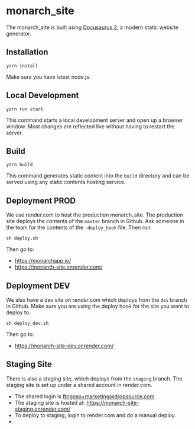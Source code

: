 # monarch_site

The monarch_site is built using [Docusaurus 2](https://v2.docusaurus.io/), a modern static website generator.

## Installation

```
yarn install
```

Make sure you have latest node.js.

## Local Development

```
yarn run start
```

This command starts a local development server and open up a browser window. Most changes are reflected live without having to restart the server.

## Build

```
yarn build
```

This command generates static content into the `build` directory and can be served using any static contents hosting service.

## Deployment PROD

We use render.com to host the production monarch_site. The production site deploys the contents of the `master` branch in Github. Ask someone in the team for the contents of the `.deploy_hook` file. Then run:
```
sh deploy.sh
```

Then go to: 
- https://monarchapp.io/
- https://monarch-site.onrender.com/

## Deployment DEV

We also have a dev site on render.com which deploys from the `dev` branch in Github. Make sure you are using the deploy hook for the site you want to deploy to.
```
sh deploy_dev.sh
```
Then go to: 
- https://monarch-site-dev.onrender.com/

## Staging Site
There is also a staging site, which deploys from the `staging` branch. The staging site is 
set up under a shared account in render.com. 

- The shared login is ftrigoso+marketing@dropsource.com.
- The staging site is hosted at: https://monarch-site-staging.onrender.com/
- To deploy to staging, login to render.com and do a manual deploy.
- 
